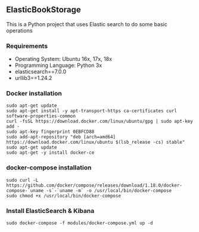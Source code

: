 ## ElasticBookStorage

This is a Python project that uses Elastic search to do some basic operations

### Requirements

+ Operating System: Ubuntu 16x, 17x, 18x
+ Programming Language: Python 3x
+ elasticsearch==7.0.0
+ urllib3==1.24.2

### Docker installation

```
sudo apt-get update
sudo apt-get install -y apt-transport-https ca-certificates curl software-properties-common
curl -fsSL https://download.docker.com/linux/ubuntu/gpg | sudo apt-key add -
sudo apt-key fingerprint 0EBFCD88
sudo add-apt-repository "deb [arch=amd64] https://download.docker.com/linux/ubuntu $(lsb_release -cs) stable"
sudo apt-get update
sudo apt-get -y install docker-ce
```

### docker-compose installation

```
sudo curl -L https://github.com/docker/compose/releases/download/1.18.0/docker-compose-`uname -s`-`uname -m` -o /usr/local/bin/docker-compose
sudo chmod +x /usr/local/bin/docker-compose
```

### Install ElasticSearch & Kibana

```
sudo docker-compose -f modules/docker-compose.yml up -d
```